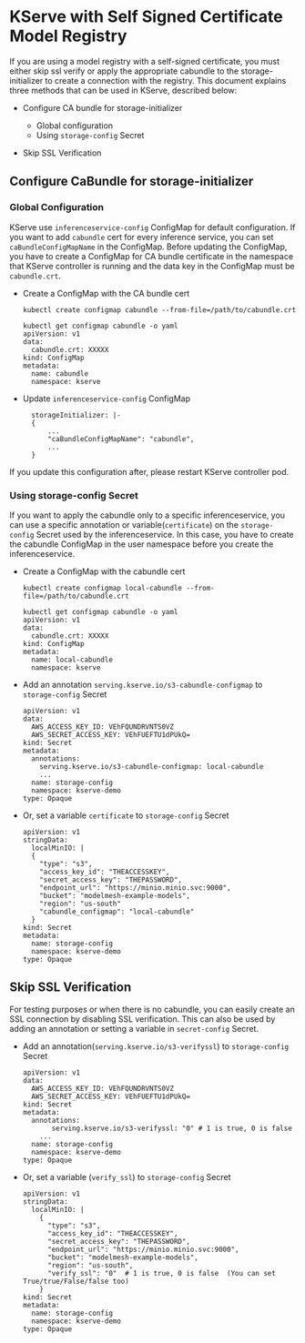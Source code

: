 # KServe with Self Signed Certificate Model Registry

If you are using a model registry with a self-signed certificate, you must either skip ssl verify or apply the appropriate cabundle to the storage-initializer to create a connection with the registry.
This document explains three methods that can be used in KServe, described below:

- Configure CA bundle for storage-initializer
  - Global configuration
  - Using `storage-config` Secret

- Skip SSL Verification
  
## Configure CaBundle for storage-initializer  
### Global Configuration

KServe use `inferenceservice-config` ConfigMap for default configuration. If you want to add `cabundle` cert for every inference service, you can set `caBundleConfigMapName` in the ConfigMap. Before updating the ConfigMap, you have to create a ConfigMap for CA bundle certificate in the namespace that KServe controller is running and the data key in the ConfigMap must be `cabundle.crt`. 

- Create a ConfigMap with the CA bundle cert
  ~~~
  kubectl create configmap cabundle --from-file=/path/to/cabundle.crt

  kubectl get configmap cabundle -o yaml
  apiVersion: v1
  data:
    cabundle.crt: XXXXX
  kind: ConfigMap
  metadata:
    name: cabundle
    namespace: kserve
  ~~~
- Update `inferenceservice-config` ConfigMap 
  ~~~
    storageInitializer: |-
    {
        ...
        "caBundleConfigMapName": "cabundle",
        ...
    }
  ~~~
  
If you update this configuration after, please restart KServe controller pod.  

### Using storage-config Secret

If you want to apply the cabundle only to a specific inferenceservice, you can use a specific annotation or variable(`certificate`) on the `storage-config` Secret used by the inferenceservice.
In this case, you have to create the cabundle ConfigMap in the user namespace before you create the inferenceservice.


- Create a ConfigMap with the cabundle cert
  ~~~
  kubectl create configmap local-cabundle --from-file=/path/to/cabundle.crt

  kubectl get configmap cabundle -o yaml
  apiVersion: v1
  data:
    cabundle.crt: XXXXX
  kind: ConfigMap
  metadata:
    name: local-cabundle
    namespace: kserve
  ~~~

- Add an annotation `serving.kserve.io/s3-cabundle-configmap` to `storage-config` Secret
  ~~~
  apiVersion: v1
  data:
    AWS_ACCESS_KEY_ID: VEhFQUNDRVNTS0VZ
    AWS_SECRET_ACCESS_KEY: VEhFUEFTU1dPUkQ=
  kind: Secret
  metadata:
    annotations:
      serving.kserve.io/s3-cabundle-configmap: local-cabundle
      ...
    name: storage-config
    namespace: kserve-demo
  type: Opaque
  ~~~

- Or, set a variable `certificate` to `storage-config` Secret
  ~~~
  apiVersion: v1
  stringData:
    localMinIO: |
    {
      "type": "s3",
      "access_key_id": "THEACCESSKEY",
      "secret_access_key": "THEPASSWORD",
      "endpoint_url": "https://minio.minio.svc:9000",
      "bucket": "modelmesh-example-models",
      "region": "us-south"
      "cabundle_configmap": "local-cabundle"
    }
  kind: Secret
  metadata:
    name: storage-config
    namespace: kserve-demo
  type: Opaque
  ~~~

## Skip SSL Verification

For testing purposes or when there is no cabundle, you can easily create an SSL connection by disabling SSL verification.
This can also be used by adding an annotation or setting a variable in `secret-config` Secret.

- Add an annotation(`serving.kserve.io/s3-verifyssl`) to `storage-config` Secret
  ~~~
  apiVersion: v1
  data:
    AWS_ACCESS_KEY_ID: VEhFQUNDRVNTS0VZ
    AWS_SECRET_ACCESS_KEY: VEhFUEFTU1dPUkQ=
  kind: Secret
  metadata:
    annotations:
         serving.kserve.io/s3-verifyssl: "0" # 1 is true, 0 is false
      ...
    name: storage-config
    namespace: kserve-demo
  type: Opaque
  ~~~

- Or, set a variable (`verify_ssl`) to `storage-config` Secret
  ~~~
  apiVersion: v1
  stringData:
    localMinIO: |
      {
        "type": "s3",
        "access_key_id": "THEACCESSKEY",
        "secret_access_key": "THEPASSWORD",
        "endpoint_url": "https://minio.minio.svc:9000",
        "bucket": "modelmesh-example-models",
        "region": "us-south",
        "verify_ssl": "0"  # 1 is true, 0 is false  (You can set True/true/False/false too)
      }
  kind: Secret
  metadata:
    name: storage-config
    namespace: kserve-demo
  type: Opaque
  ~~~
